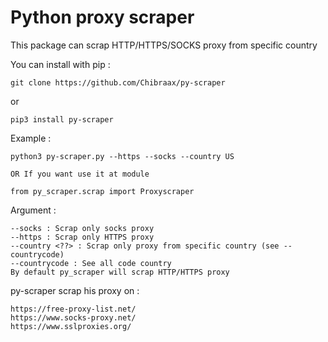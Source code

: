 Python proxy scraper
=============================

This package can scrap HTTP/HTTPS/SOCKS proxy from specific country

You can install with pip : 

    git clone https://github.com/Chibraax/py-scraper

or

    pip3 install py-scraper


Example : 

    python3 py-scraper.py --https --socks --country US

    OR If you want use it at module 

    from py_scraper.scrap import Proxyscraper

Argument : 

    --socks : Scrap only socks proxy
    --https : Scrap only HTTPS proxy
    --country <??> : Scrap only proxy from specific country (see --countrycode)
    --countrycode : See all code country
    By default py_scraper will scrap HTTP/HTTPS proxy

py-scraper scrap his proxy on : 

    https://free-proxy-list.net/
    https://www.socks-proxy.net/
    https://www.sslproxies.org/
